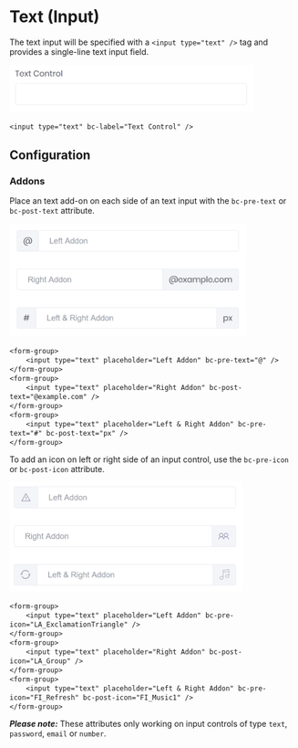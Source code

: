 # Text (Input)

The text input will be specified with a `<input type="text" />` tag and provides a single-line text input field.

<img class="img-shadow img-responsive center-block" src="https://raw.githubusercontent.com/brecons/metronic-tag-helper/master/docs/images/input_01.png" width="429" alt="Mecons Input Control">

```markup
<input type="text" bc-label="Text Control" />
```

## Configuration

### Addons

Place an text add-on on each side of an text input with the `bc-pre-text` or `bc-post-text` attribute.

<img class="img-shadow img-responsive center-block" src="https://raw.githubusercontent.com/brecons/metronic-tag-helper/master/docs/images/input_02.png" width="415" alt="Input Control Addons">

```markup
<form-group>
	<input type="text" placeholder="Left Addon" bc-pre-text="@" />
</form-group>
<form-group>
	<input type="text" placeholder="Right Addon" bc-post-text="@example.com" />
</form-group>
<form-group>
	<input type="text" placeholder="Left & Right Addon" bc-pre-text="#" bc-post-text="px" />
</form-group>
```

To add an icon on left or right side of an input control, use the `bc-pre-icon` or `bc-post-icon` attribute.

<img class="img-shadow img-responsive center-block" src="https://raw.githubusercontent.com/brecons/metronic-tag-helper/master/docs/images/input_03.png" width="409" alt="Input Control Icons">

```markup
<form-group>
	<input type="text" placeholder="Left Addon" bc-pre-icon="LA_ExclamationTriangle" />
</form-group>
<form-group>
	<input type="text" placeholder="Right Addon" bc-post-icon="LA_Group" />
</form-group>
<form-group>
	<input type="text" placeholder="Left & Right Addon" bc-pre-icon="FI_Refresh" bc-post-icon="FI_Music1" />
</form-group>
```

***Please note:*** These attributes only working on input controls of type `text`, `password`, `email` or `number`.